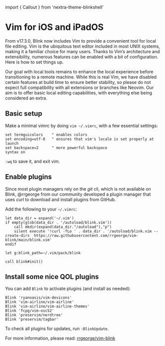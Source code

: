 import { Callout } from 'nextra-theme-blinkshell'

# Vim for iOS and iPadOS

From v17.3.0, Blink now includes Vim to provide a convenient tool for local file editing. Vim is the ubiquitous text editor included in most UNIX systems, making it a familiar choice for many users. Thanks to Vim’s architecture and extensibility, numerous features can be enabled with a bit of configuration. Here is how to set things up.

<Callout>
Our goal with local tools remains to enhance the local experience before transitioning to a remote machine. While this is real Vim, we have disabled certain features at build time to ensure better stability, so please do not expect full compatibility with all extensions or branches like Neovim. Our aim is to offer basic local editing capabilities, with everything else being considered an extra.
</Callout>

## Basic setup

Make a minimal vimrc by doing `vim ~/.vimrc`, with a few essential settings:
```
set termguicolors    " enables colors
set encoding=utf-8   " ensures that vim's locale is set properly at launch
set backspace=2      " more powerful backspace
syntax on
```
`:wq` to save it, and exit vim.

## Enable plugins

Since most plugin managers rely on the *git* cli, which is not available on Blink, @rrgeorge from our community developed a plugin manager that uses *curl* to download and install plugins from GitHub.

Add the following to your `~/.vimrc`:
```
let data_dir = expand('~/.vim')
if empty(glob(data_dir . '/autoload/blink.vim'))
    call mkdir(expand(data_dir."/autoload"),"p")
    silent execute '!curl -fLo ' . data_dir . '/autoload/blink.vim --create-dirs  https://raw.githubusercontent.com/rrgeorge/vim-blink/main/blink.vim'
endif

let g:blink_path=~/.vim/pack/blink

call blink#init()
```

## Install some nice QOL plugins

You can add `Blink` to activate plugins (and install as needed):

```
Blink 'ryanoasis/vim-devicons'
Blink 'vim-airline/vim-airline'
Blink 'vim-airline/vim-airline-themes'
Blink 'fcpg/vim-osc52'
Blink 'preservim/nerdtree'
Blink 'preservim/tagbar'
```

To check all plugins for updates, run `:BlinkUpdate`.

For more information, please read: [rrgeorge/vim-blink](https://github.com/rrgeorge/vim-blink/)
